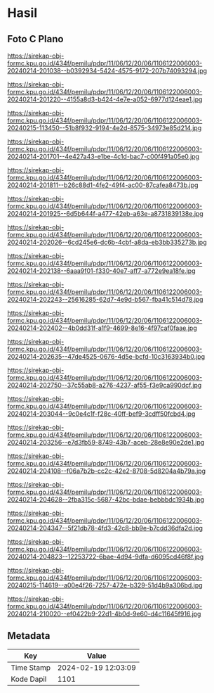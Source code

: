 # Hasil

## Foto C Plano

https://sirekap-obj-formc.kpu.go.id/434f/pemilu/pdpr/11/06/12/20/06/1106122006003-20240214-201038--b0392934-5424-4575-9172-207b74093294.jpg

https://sirekap-obj-formc.kpu.go.id/434f/pemilu/pdpr/11/06/12/20/06/1106122006003-20240214-201220--4155a8d3-b424-4e7e-a052-6977d124eae1.jpg

https://sirekap-obj-formc.kpu.go.id/434f/pemilu/pdpr/11/06/12/20/06/1106122006003-20240215-113450--51b8f932-9194-4e2d-8575-34973e85d214.jpg

https://sirekap-obj-formc.kpu.go.id/434f/pemilu/pdpr/11/06/12/20/06/1106122006003-20240214-201701--4e427a43-e1be-4c1d-bac7-c00f491a05e0.jpg

https://sirekap-obj-formc.kpu.go.id/434f/pemilu/pdpr/11/06/12/20/06/1106122006003-20240214-201811--b26c88d1-4fe2-49f4-ac00-87cafea8473b.jpg

https://sirekap-obj-formc.kpu.go.id/434f/pemilu/pdpr/11/06/12/20/06/1106122006003-20240214-201925--6d5b644f-a477-42eb-a63e-a8731839138e.jpg

https://sirekap-obj-formc.kpu.go.id/434f/pemilu/pdpr/11/06/12/20/06/1106122006003-20240214-202026--6cd245e6-dc6b-4cbf-a8da-eb3bb335273b.jpg

https://sirekap-obj-formc.kpu.go.id/434f/pemilu/pdpr/11/06/12/20/06/1106122006003-20240214-202138--6aaa9f01-f330-40e7-aff7-a772e9ea18fe.jpg

https://sirekap-obj-formc.kpu.go.id/434f/pemilu/pdpr/11/06/12/20/06/1106122006003-20240214-202243--25616285-62d7-4e9d-b567-fba41c514d78.jpg

https://sirekap-obj-formc.kpu.go.id/434f/pemilu/pdpr/11/06/12/20/06/1106122006003-20240214-202402--4b0dd31f-a1f9-4699-8e16-4f97caf0faae.jpg

https://sirekap-obj-formc.kpu.go.id/434f/pemilu/pdpr/11/06/12/20/06/1106122006003-20240214-202635--47de4525-0676-4d5e-bcfd-10c3163934b0.jpg

https://sirekap-obj-formc.kpu.go.id/434f/pemilu/pdpr/11/06/12/20/06/1106122006003-20240214-202750--37c55ab8-a276-4237-af55-f3e9ca990dcf.jpg

https://sirekap-obj-formc.kpu.go.id/434f/pemilu/pdpr/11/06/12/20/06/1106122006003-20240214-203044--9c0e4c1f-f28c-40ff-bef9-3cdff50fcbd4.jpg

https://sirekap-obj-formc.kpu.go.id/434f/pemilu/pdpr/11/06/12/20/06/1106122006003-20240214-203256--e7d3fb59-8749-43b7-aceb-28e8e90e2de1.jpg

https://sirekap-obj-formc.kpu.go.id/434f/pemilu/pdpr/11/06/12/20/06/1106122006003-20240214-204108--f06a7b2b-cc2c-42e2-8708-5d8204a4b79a.jpg

https://sirekap-obj-formc.kpu.go.id/434f/pemilu/pdpr/11/06/12/20/06/1106122006003-20240214-204628--2fba315c-5687-42bc-bdae-bebbbdc1934b.jpg

https://sirekap-obj-formc.kpu.go.id/434f/pemilu/pdpr/11/06/12/20/06/1106122006003-20240214-204347--5f21db78-4fd3-42c8-bb9e-b7cdd36dfa2d.jpg

https://sirekap-obj-formc.kpu.go.id/434f/pemilu/pdpr/11/06/12/20/06/1106122006003-20240214-204823--12253722-6bae-4d94-9dfa-d6095cd46f8f.jpg

https://sirekap-obj-formc.kpu.go.id/434f/pemilu/pdpr/11/06/12/20/06/1106122006003-20240215-114619--a00e4f26-7257-472e-b329-51d4b9a306bd.jpg

https://sirekap-obj-formc.kpu.go.id/434f/pemilu/pdpr/11/06/12/20/06/1106122006003-20240214-210020--ef0422b9-22d1-4b0d-9e60-d4c11645f916.jpg


## Metadata

| Key        | Value               |
| ---------- | ------------------- |
| Time Stamp | 2024-02-19 12:03:09 |
| Kode Dapil | 1101                |



